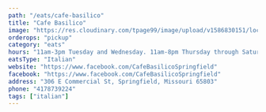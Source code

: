 ```yaml
---
path: "/eats/cafe-basilico"
title: "Cafe Basilico"
image: "https://res.cloudinary.com/tpage99/image/upload/v1586830151/local417eats/local417eatslogo.png"
orderops: "pickup"
category: "eats"
hours: "11am-3pm Tuesday and Wednesday. 11am-8pm Thursday through Saturday. 9am-3pm on Sunday"
eatsType: "Italian"
website: "https://www.facebook.com/CafeBasilicoSpringfield"
facebook: "https://www.facebook.com/CafeBasilicoSpringfield"
address: "306 E Commercial St, Springfield, Missouri 65803"
phone: "4178739224"
tags: ["italian"]
---
```

